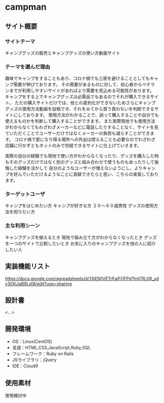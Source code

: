 # campman
## サイト概要
### サイトテーマ
キャンプグッズの販売とキャンプグッズの使い方動画サイト

### テーマを選んだ理由
趣味でキャンプをすることもあり、コロナ禍でも三密を避けることとしてもキャンプ需要が伸びております。
その需要があるものに対して、初心者からベテランまでが利用しやすいサイトがあればより需要を見込める可能性があります。
キャンプをする上でキャンプグッズは必需品でもあるのでそれが購入できるサイト。
ただの購入サイトだけでは、他との差別化ができないためさらにキャンプグッズの使用方法動画を投稿でき、それをみてから買う買わないを判断できるサイトにしております。
使用方法がわかることで、誤って購入することや自分でも使えるものかを判断して購入することができます。
また実際現地でも使用方法がわからなくてもわざわざメーカーなどに電話したりすることなく、サイトを見ていただくことでユーザーだけではなくメーカーの負担も減らすことができます。
コロナ禍で密になり得る場所への外出は控えることも必要なのでわざわざ店舗に行かずともネットのみで完結できるサイトに仕上げていきます。

実際の自分の経験でも現地で使い方がわからなくなったり、グッズを購入した時もそのグッズだけではなく別のグッズと組み合わせで使うものもあったりして後悔した経験を活かして
自分のようなユーザーが増えないようにし、よりキャンプを好んでいただけるようなことに貢献できたらと思い、こちらの実装しております。

### ターゲットユーザ
キャンプをはじめたい方
キャンプが好きな方
２０〜６０歳男性
グッズの使用方法を知りたい方

### 主な利用シーン
キャンプグッズを揃えるとき
現地で組み立て方がわからなくなったとき
グッズを一つのサイトで比較したいとき
お気に入りのキャンプグッズを他の人に紹介したい人

## 実装機能リスト

https://docs.google.com/spreadsheets/d/13tEN1VETrFajFOFPdTtn0TtLVK_ydy3iIXiJaB9Lst8/edit?usp=sharing


## 設計書
<...>

## 開発環境
- OS：Linux(CentOS)
- 言語：HTML,CSS,JavaScript,Ruby,SQL
- フレームワーク：Ruby on Rails
- JSライブラリ：jQuery
- IDE：Cloud9

## 使用素材
使用検討中
